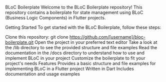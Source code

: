BLoC Boilerplate
Welcome to the BLoC Boilerplate repository! This repository contains a boilerplate for state management using BLoC (Business Logic Components) in Flutter projects.

Getting Started
To get started with the BLoC Boilerplate, follow these steps:

Clone this repository: git clone https://github.com/[username]/bloc-boilerplate.git
Open the project in your preferred text editor
Take a look at the /lib directory to see the provided structure and file examples
Read the documentation in the /docs directory to understand how to use and implement BLoC in your project
Customize the boilerplate to fit your project's needs
Features
Provides a basic structure and file examples for implementing BLoC in a Flutter project
Written in Dart
Includes documentation and usage examples
